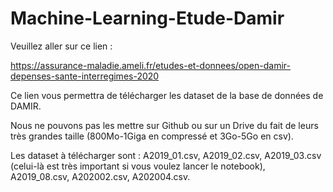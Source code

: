 # Machine-Learning-Etude-Damir
Veuillez aller sur ce lien :

https://assurance-maladie.ameli.fr/etudes-et-donnees/open-damir-depenses-sante-interregimes-2020

Ce lien vous permettra de télécharger les dataset de la base de données de DAMIR.

Nous ne pouvons pas les mettre sur Github ou sur un Drive du fait de leurs très grandes taille (800Mo-1Giga en compressé et 3Go-5Go en csv).

Les dataset à télécharger sont :
A2019_01.csv,
A2019_02.csv,
A2019_03.csv (celui-là est très important si vous voulez lancer le notebook),
A2019_08.csv,
A202002.csv,
A202004.csv.
